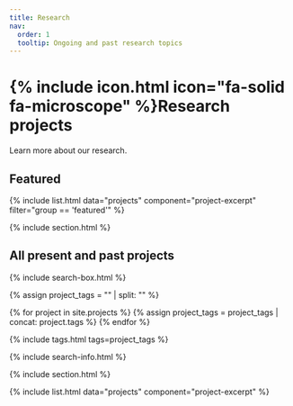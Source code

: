 ```yaml
---
title: Research
nav:
  order: 1
  tooltip: Ongoing and past research topics
---
```


# {% include icon.html icon="fa-solid fa-microscope" %}Research projects

Learn more about our research.

## Featured

{% include list.html data="projects" component="project-excerpt" filter="group == 'featured'" %}

{% include section.html %}

## All present and past projects

{% include search-box.html %}

{% assign project_tags = "" | split: "" %}

{% for project in site.projects %}
  {% assign project_tags = project_tags | concat: project.tags %}
{% endfor %}

{% include tags.html tags=project_tags %}

{% include search-info.html %}

{% include section.html %}

{% include list.html data="projects" component="project-excerpt" %}

